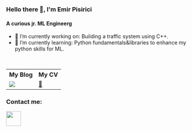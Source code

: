 ### Hello there 👀, I'm Emir Pisirici

#### A curious jr. ML Engineerg

- 🔭 I’m currently working on: Building a traffic system using C++.
- 🌱 I’m currently learning: Python fundamentals&libraries to enhance my python skills for ML.

<br/>


<table>
    <tr>
        <th>My Blog</th>
        <th>My CV</th>
    </tr>
    <tr>
        <td>
            <a href="https://medium.com/@emirpsrc"><img src="https://www.vectorlogo.zone/logos/medium/medium-ar21.svg"/></a>
        </td>
        <td>
            <a href="[https://colinbut.github.io/online-resume](https://drive.google.com/file/d/1HJ-8SWCa5FJKDpr4ut2A16ghy5wg_0Fg/view?usp=sharing)">📃</a>
        </td>
    </tr>
</table>



### Contact me:

<a href="https://www.linkedin.com/in/emirpisirici/"><img src="https://www.vectorlogo.zone/logos/linkedin/linkedin-icon.svg" width="40" height="40"/></a>
